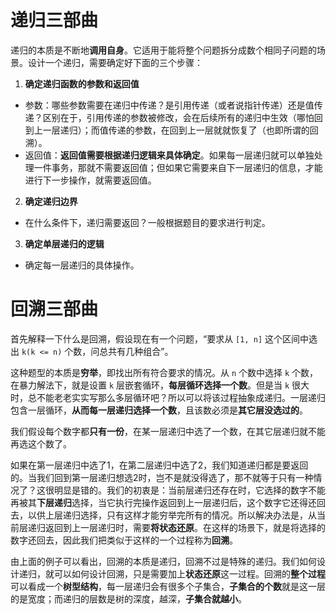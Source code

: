 # 递归三部曲

递归的本质是不断地**调用自身**。它适用于能将整个问题拆分成数个相同子问题的场景。设计一个递归，需要确定好下面的三个步骤：

1. **确定递归函数的参数和返回值**

- 参数：哪些参数需要在递归中传递？是引用传递（或者说指针传递）还是值传递？区别在于，引用传递的参数被修改，会在后续所有的递归中生效（哪怕回到上一层递归）；而值传递的参数，在回到上一层就就恢复了（也即所谓的回溯）。
- 返回值：**返回值需要根据递归逻辑来具体确定**。如果每一层递归就可以单独处理一件事务，那就不需要返回值；但如果它需要来自下一层递归的信息，才能进行下一步操作，就需要返回值。

2. **确定递归边界**

- 在什么条件下，递归需要返回？一般根据题目的要求进行判定。

3. **确定单层递归的逻辑**

- 确定每一层递归的具体操作。

# 回溯三部曲

首先解释一下什么是回溯，假设现在有一个问题，“要求从 `[1, n]` 这个区间中选出 `k(k <= n)` 个数，问总共有几种组合”。

这种题型的本质是**穷举**，即找出所有符合要求的情况。从 `n` 个数中选择 `k` 个数，在暴力解法下，就是设置 `k` 层嵌套循环，**每层循环选择一个数**。但是当 `k` 很大时，总不能老老实实写那么多层循环吧？所以可以将该过程抽象成递归。一层递归包含一层循环，**从而每一层递归选择一个数**，且该数必须是**其它层没选过的**。

我们假设每个数字都**只有一份**，在某一层递归中选了一个数，在其它层递归就不能再选这个数了。

如果在第一层递归中选了1，在第二层递归中选了2，我们知道递归都是要返回的。当我们回到第一层递归想选2时，岂不是就没得选了，那不就等于只有一种情况了？这很明显是错的。我们的初衷是：当前层递归还存在时，它选择的数字不能再被其**下层递归**选择，当它执行完操作返回到上一层递归后，这个数字它还得还回去，以供上层递归选择，只有这样才能穷举完所有的情况。所以解决办法是，从当前层递归返回到上一层递归时，需要**将状态还原**。在这样的场景下，就是将选择的数字还回去，因此我们把类似于这样的一个过程称为**回溯**。

由上面的例子可以看出，回溯的本质是递归，回溯不过是特殊的递归。我们如何设计递归，就可以如何设计回溯，只是需要加上**状态还原**这一过程。回溯的**整个过程**可以看成一个**树型结构**，每一层递归会有很多个子集合，**子集合的个数**就是这一层的是宽度；而递归的层数是树的深度，越深，**子集合就越小**。

